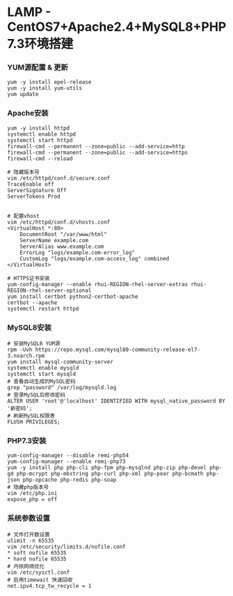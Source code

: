 # LAMP - CentOS7+Apache2.4+MySQL8+PHP7.3环境搭建

### YUM源配置 & 更新
	yum -y install epel-release
	yum -y install yum-utils
	yum update

### Apache安装
	yum -y install httpd
	systemctl enable httpd
	systemctl start httpd
	firewall-cmd --permanent --zone=public --add-service=http
	firewall-cmd --permanent --zone=public --add-service=https
	firewall-cmd --reload

	# 隐藏版本号
	vim /etc/httpd/conf.d/secure.conf
	TraceEnable off
	ServerSignature Off
	ServerTokens Prod


	# 配置vhost
	vim /etc/httpd/conf.d/vhosts.conf
	<VirtualHost *:80>
	    DocumentRoot "/var/www/html"
	    ServerName example.com
	    ServerAlias www.example.com
	    ErrorLog "logs/example.com-error_log"
	    CustomLog "logs/example.com-access_log" combined
	</VirtualHost>

	# HTTPS证书安装
	yum-config-manager --enable rhui-REGION-rhel-server-extras rhui-REGION-rhel-server-optional
	yum install certbot python2-certbot-apache
	certbot --apache
	systemctl restart httpd

### MySQL8安装
	# 安装MySQL8 YUM源
	rpm -Uvh https://repo.mysql.com/mysql80-community-release-el7-3.noarch.rpm
	yum install mysql-community-server
	systemctl enable mysqld
	systemctl start mysqld
	# 查看自动生成的MySQL密码
	grep "password" /var/log/mysqld.log
	# 登录MySQL后修改密码
	ALTER USER 'root'@'localhost' IDENTIFIED WITH mysql_native_password BY '新密码';
	# 刷新MySQL权限表
	FLUSH PRIVILEGES;

### PHP7.3安装
	yum-config-manager --disable remi-php54
	yum-config-manager --enable remi-php73
	yum -y install php php-cli php-fpm php-mysqlnd php-zip php-devel php-gd php-mcrypt php-mbstring php-curl php-xml php-pear php-bcmath php-json php-opcache php-redis php-soap
	# 隐藏php版本号
	vim /etc/php.ini
	expose_php = off

### 系统参数设置
	# 文件打开数设置
	ulimit -n 65535
	vim /etc/security/limits.d/nofile.conf
	* soft nofile 65535
	* hard nofile 65535
	# 内核网络优化
	vim /etc/sysctl.conf
	# 启用timewait 快速回收
	net.ipv4.tcp_tw_recycle = 1